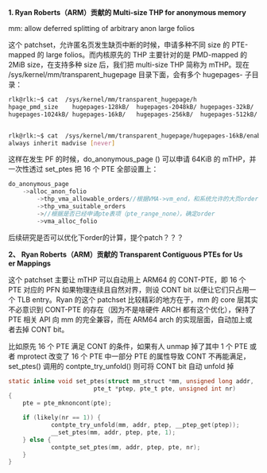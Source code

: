**1. Ryan Roberts（ARM）贡献的 Multi-size THP for anonymous memory**

mm: allow deferred splitting of arbitrary anon large folios

这个 patchset，允许匿名页发生缺页中断的时候，申请多种不同 size 的 PTE-mapped 的 large folios。而内核原先的 THP 主要针对的是 PMD-mapped 的2MiB size，在支持多种 size 后，我们把 multi-size THP 简称为 mTHP。现在 /sys/kernel/mm/transparent_hugepage 目录下面，会有多个 hugepages- 子目录：

```bash
rlk@rlk:~$ cat  /sys/kernel/mm/transparent_hugepage/h
hpage_pmd_size    hugepages-128kB/  hugepages-2048kB/ hugepages-32kB/   hugepages-64kB/
hugepages-1024kB/ hugepages-16kB/   hugepages-256kB/  hugepages-512kB/


rlk@rlk:~$ cat  /sys/kernel/mm/transparent_hugepage/hugepages-16kB/enabled
always inherit madvise [never]
```

这样在发生 PF 的时候，do_anonymous_page () 可以申请 64KiB 的 mTHP，并一次性透过 set_ptes 把 16 个 PTE 全部设置上：

```c
do_anonymous_page
    ->alloc_anon_folio  
        ->thp_vma_allowable_orders//根据VMA->vm_end，和系统允许的大页order，确定要申请的order
        ->thp_vma_suitable_orders
        ->//根据是否已经申请pte表项（pte_range_none），确定order
        ->vma_alloc_folio
```

后续研究是否可以优化下order的计算，提个patch？？？



**2、 Ryan Roberts（ARM）贡献的 Transparent Contiguous PTEs for Us er Mappings**

这个 patchset 主要让 mTHP 可以自动用上 ARM64 的 CONT-PTE，即 16 个 PTE 对应的 PFN 如果物理连续且自然对界，则设 CONT bit 以便让它们只占用一个 TLB entry。Ryan 的这个 patchset 比较精彩的地方在于，mm 的 core 层其实不必意识到 CONT-PTE 的存在（因为不是啥硬件 ARCH 都有这个优化），保持了 PTE 相关 API 向 mm 的完全兼容，而在 ARM64 arch 的实现层面，自动加上或者去掉 CONT bit。

比如原先 16 个 PTE 满足 CONT 的条件，如果有人 unmap 掉了其中 1 个 PTE 或者 mprotect 改变了 16 个 PTE 中一部分 PTE 的属性导致 CONT 不再能满足，set_ptes() 调用的 contpte_try_unfold() 则可将 CONT bit 自动 unfold 掉

```c
static inline void set_ptes(struct mm_struct *mm, unsigned long addr,
                        pte_t *ptep, pte_t pte, unsigned int nr)
{
    pte = pte_mknoncont(pte);

    if (likely(nr == 1)) {
            contpte_try_unfold(mm, addr, ptep, __ptep_get(ptep));
            __set_ptes(mm, addr, ptep, pte, 1);
    } else {
            contpte_set_ptes(mm, addr, ptep, pte, nr);
    }
}
```





